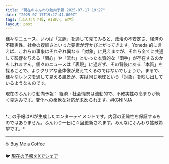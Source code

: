 ```yaml
---
title: "現在のふんわり動向予報 2025-07-17 19:27"
date: "2025-07-17T19:27:41.000Z"
tags: [ふんわり予報, AI占い, 日常]
layout: post
---
```


様々なニュース、いわば「文脈」を通して見てみると、政治の不安定さ、経済の不確実性、社会の複雑さといった要素が浮かび上がってきます。Yoneda 的に言えば、これらの事象はそれぞれ異なる「対象」に見えますが、それら全てに共通して影響を与える「関心」や「流れ」といった本質的な「函手」が存在するのかもしれません。個々のニュースは「表現」に過ぎず、その背後にある「本質」を探ることで、よりクリアな全体像が見えてくるのではないでしょうか。まるで、様々なレンズを通して見える風景が、実は同じ地球という「対象」を映し出しているようなものです。

現在のふんわり動向予報：
経済・社会情勢は流動的で、不確実性の高まりが続く見込みです。変化への柔軟な対応が求められます。#KGNINJA

<br>
*この予報はAIが生成したエンターテイメントです。内容の正確性を保証するものではありません。ふんわり一日に４回更新されます。みんなにふんわり拡散希望です。*

---
☕️ [Buy Me a Coffee](https://www.buymeacoffee.com/kgninja)

🐦 [現在の予報をXでシェア](https://twitter.com/intent/tweet?text=%E7%8F%BE%E5%9C%A8%E3%81%AE%E3%81%B5%E3%82%93%E3%82%8F%E3%82%8A%E4%BA%88%E5%A0%B1%3A%20%E3%80%8C%E6%A7%98%E3%80%85%E3%81%AA%E3%83%8B%E3%83%A5%E3%83%BC%E3%82%B9%E3%80%81%E3%81%84%E3%82%8F%E3%81%B0%E3%80%8C%E6%96%87%E8%84%88%E3%80%8D%E3%82%92%E9%80%9A%E3%81%97%E3%81%A6%E8%A6%8B%E3%81%A6%E3%81%BF%E3%82%8B%E3%81%A8%E3%80%81%E6%94%BF%E6%B2%BB%E3%81%AE%E4%B8%8D%E5%AE%89%E5%AE%9A%E3%81%95%E3%80%81%E7%B5%8C%E6%B8%88%E3%81%AE%E4%B8%8D%E7%A2%BA%E5%AE%9F%E6%80%A7%E3%80%81%E7%A4%BE%E4%BC%9A%E3%81%AE%E8%A4%87%E9%9B%91%E3%81%95%E3%81%A8%E3%81%84%E3%81%A3%E3%81%9F%E8%A6%81%E7%B4%A0%E3%81%8C%E6%B5%AE%E3%81%8B%E3%81%B3%E4%B8%8A%E3%81%8C%E3%81%A3%E3%81%A6%E3%81%8D%E3%81%BE%E3%81%99%E3%80%82%E3%80%8D%23KGNINJA%20%E7%B6%9A%E3%81%8D%E3%81%AF%E3%83%96%E3%83%AD%E3%82%B0%E3%81%A7%EF%BC%81%F0%9F%91%87&url=https%3A%2F%2Fkg-ninja.github.io%2FFunwariyoso%2F)
